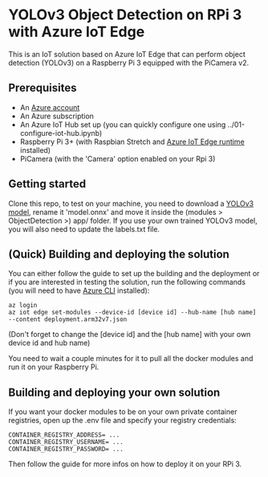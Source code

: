 # YOLOv3 Object Detection on RPi 3 with Azure IoT Edge
This is an IoT solution based on Azure IoT Edge that can perform object detection (YOLOv3) on a Raspberry Pi 3 equipped with the PiCamera v2.

## Prerequisites
* An [Azure account](https://account.microsoft.com/account?lang=en-us)
* An Azure subscription
* An Azure IoT Hub set up (you can quickly configure one using ../01-configure-iot-hub.ipynb)
* Raspberry Pi 3+ (with Raspbian Stretch and [Azure IoT Edge runtime](https://docs.microsoft.com/en-us/azure/iot-edge/how-to-install-iot-edge-linux-arm/?WT.mc_id=devto-blog-dglover) installed)
* PiCamera (with the 'Camera' option enabled on your Rpi 3)

## Getting started
Clone this repo, to test on your machine, you need to download a [YOLOv3 model](https://onnxzoo.blob.core.windows.net/models/opset_10/yolov3/yolov3.onnx), rename it 'model.onnx' and move it inside the (modules > ObjectDetection >) app/ folder.
If you use your own trained YOLOv3 model, you will also need to update the labels.txt file.

## (Quick) Building and deploying the solution
You can either follow the guide to set up the building and the deployment or if you are interested in testing the solution, run the following commands (you will need to have [Azure CLI](https://docs.microsoft.com/en-us/cli/azure/?view=azure-cli-latest) installed):
```
az login
az iot edge set-modules --device-id [device id] --hub-name [hub name] --content deployment.arm32v7.json
```
(Don't forget to change the [device id] and the [hub name] with your own device id and hub name)

You need to wait a couple minutes for it to pull all the docker modules and run it on your Raspberry Pi.

## Building and deploying your own solution
If you want your docker modules to be on your own private container registries, open up the .env file and specify your registry credentials:
```
CONTAINER_REGISTRY_ADDRESS= ...
CONTAINER_REGISTRY_USERNAME= ...
CONTAINER_REGISTRY_PASSWORD= ...
```
Then follow the guide for more infos on how to deploy it on your RPi 3.